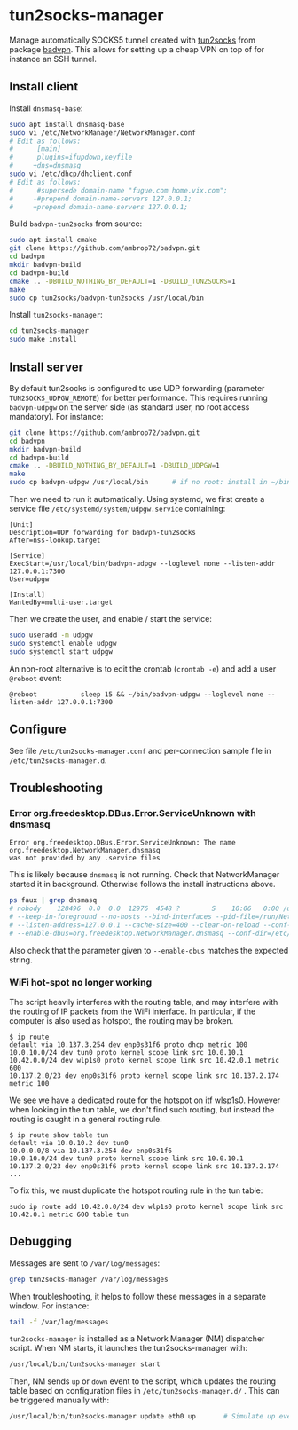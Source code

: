 # tun2socks-manager

Manage automatically SOCKS5 tunnel created with
[tun2socks](https://github.com/ambrop72/badvpn/wiki/Tun2socks) from package
[badvpn](https://github.com/ambrop72/badvpn). This allows for setting up a cheap VPN on top of
for instance an SSH tunnel.

## Install client

Install `dnsmasq-base`:

``` bash
sudo apt install dnsmasq-base
sudo vi /etc/NetworkManager/NetworkManager.conf
# Edit as follows:
#      [main]
#      plugins=ifupdown,keyfile
#     +dns=dnsmasq
sudo vi /etc/dhcp/dhclient.conf
# Edit as follows:
#      #supersede domain-name "fugue.com home.vix.com";
#     -#prepend domain-name-servers 127.0.0.1;
#     +prepend domain-name-servers 127.0.0.1;
```

Build `badvpn-tun2socks` from source:

``` bash
sudo apt install cmake
git clone https://github.com/ambrop72/badvpn.git
cd badvpn
mkdir badvpn-build
cd badvpn-build
cmake .. -DBUILD_NOTHING_BY_DEFAULT=1 -DBUILD_TUN2SOCKS=1
make
sudo cp tun2socks/badvpn-tun2socks /usr/local/bin
```

Install `tun2socks-manager`:

``` bash
cd tun2socks-manager
sudo make install
```

## Install server

By default tun2socks is configured to use UDP forwarding (parameter `TUN2SOCKS_UDPGW_REMOTE`) for better
performance. This requires running `badvpn-udpgw` on the server side (as standard user, no root access
mandatory).  For instance:

``` bash
git clone https://github.com/ambrop72/badvpn.git
cd badvpn
mkdir badvpn-build
cd badvpn-build
cmake .. -DBUILD_NOTHING_BY_DEFAULT=1 -DBUILD_UDPGW=1
make
sudo cp badvpn-udpgw /usr/local/bin      # if no root: install in ~/bin
```

Then we need to run it automatically. Using systemd, we first create a service file
`/etc/systemd/system/udpgw.service` containing:

    [Unit]
    Description=UDP forwarding for badvpn-tun2socks
    After=nss-lookup.target

    [Service]
    ExecStart=/usr/local/bin/badvpn-udpgw --loglevel none --listen-addr 127.0.0.1:7300
    User=udpgw

    [Install]
    WantedBy=multi-user.target

Then we create the user, and enable / start the service:

```bash
sudo useradd -m udpgw
sudo systemctl enable udpgw
sudo systemctl start udpgw
```

An non-root alternative is to edit the crontab (`crontab -e`) and add a user `@reboot` event:

    @reboot           sleep 15 && ~/bin/badvpn-udpgw --loglevel none --listen-addr 127.0.0.1:7300

## Configure

See file `/etc/tun2socks-manager.conf` and per-connection sample file in `/etc/tun2socks-manager.d`.

## Troubleshooting

### Error org.freedesktop.DBus.Error.ServiceUnknown with dnsmasq

    Error org.freedesktop.DBus.Error.ServiceUnknown: The name org.freedesktop.NetworkManager.dnsmasq
    was not provided by any .service files

This is likely because `dnsmasq` is not running. Check that NetworkManager started it in background.
Otherwise follows the install instructions above.

``` bash
ps faux | grep dnsmasq
# nobody    128496  0.0  0.0  12976  4548 ?        S    10:06   0:00 /usr/sbin/dnsmasq --no-resolv
# --keep-in-foreground --no-hosts --bind-interfaces --pid-file=/run/NetworkManager/dnsmasq.pid
# --listen-address=127.0.0.1 --cache-size=400 --clear-on-reload --conf-file=/dev/null --proxy-dnssec
# --enable-dbus=org.freedesktop.NetworkManager.dnsmasq --conf-dir=/etc/NetworkManager/dnsmasq.d
```

Also check that the parameter given to `--enable-dbus` matches the expected string.

### WiFi hot-spot no longer working ###

The script heavily interferes with the routing table, and may interfere with the routing of IP packets
from the WiFi interface. In particular, if the computer is also used as hotspot, the routing may be
broken.

    $ ip route
    default via 10.137.3.254 dev enp0s31f6 proto dhcp metric 100
    10.0.10.0/24 dev tun0 proto kernel scope link src 10.0.10.1
    10.42.0.0/24 dev wlp1s0 proto kernel scope link src 10.42.0.1 metric 600
    10.137.2.0/23 dev enp0s31f6 proto kernel scope link src 10.137.2.174 metric 100

We see we have a dedicated route for the hotspot on itf wlsp1s0. However when looking in the tun
table, we don't find such routing, but instead the routing is caught in a general routing rule.

    $ ip route show table tun
    default via 10.0.10.2 dev tun0
    10.0.0.0/8 via 10.137.3.254 dev enp0s31f6
    10.0.10.0/24 dev tun0 proto kernel scope link src 10.0.10.1
    10.137.2.0/23 dev enp0s31f6 proto kernel scope link src 10.137.2.174
    ...

To fix this, we must duplicate the hotspot routing rule in the tun table:

    sudo ip route add 10.42.0.0/24 dev wlp1s0 proto kernel scope link src 10.42.0.1 metric 600 table tun

## Debugging

Messages are sent to `/var/log/messages`:

``` bash
grep tun2socks-manager /var/log/messages
```

When troubleshooting, it helps to follow these messages in a separate window. For instance:

``` bash
tail -f /var/log/messages
```

`tun2socks-manager` is installed as a Network Manager (NM) dispatcher script. When NM starts,
it launches the tun2socks-manager with:

``` bash
/usr/local/bin/tun2socks-manager start
```

Then, NM sends `up` or `down` event to the script, which updates the routing table based on configuration
files in `/etc/tun2socks-manager.d/` . This can be triggered manually with:

``` bash
/usr/local/bin/tun2socks-manager update eth0 up       # Simulate up event on itf eth0
```

[//]: # ( vim: set tw=105 sw=4 fo=tcq2 spell: )
